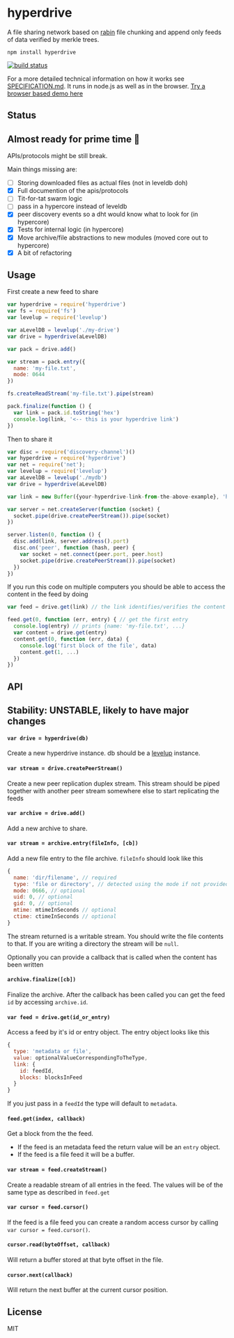 # hyperdrive

A file sharing network based on [rabin](https://github.com/maxogden/rabin) file chunking and append only feeds of data verified by merkle trees.

```
npm install hyperdrive
```

[![build status](http://img.shields.io/travis/mafintosh/hyperdrive.svg?style=flat)](http://travis-ci.org/mafintosh/hyperdrive)

For a more detailed technical information on how it works see [SPECIFICATION.md](SPECIFICATION.md). It runs in node.js as well as in the browser. [Try a browser based demo here](http://mafintosh.github.io/hyperdrive)

## Status

## Almost ready for prime time :rocket:

APIs/protocols might be still break.

Main things missing are:

- [ ] Storing downloaded files as actual files (not in leveldb doh)
- [x] Full documention of the apis/protocols
- [ ] Tit-for-tat swarm logic
- [ ] pass in a hypercore instead of leveldb
- [x] peer discovery events so a dht would know what to look for (in hypercore)
- [x] Tests for internal logic (in hypercore)
- [x] Move archive/file abstractions to new modules (moved core out to hypercore)
- [x] A bit of refactoring

## Usage

First create a new feed to share

``` js
var hyperdrive = require('hyperdrive')
var fs = require('fs')
var levelup = require('levelup')

var aLevelDB = levelup('./my-drive')
var drive = hyperdrive(aLevelDB)

var pack = drive.add()

var stream = pack.entry({
  name: 'my-file.txt',
  mode: 0644
})

fs.createReadStream('my-file.txt').pipe(stream)

pack.finalize(function () {
  var link = pack.id.toString('hex')
  console.log(link, '<-- this is your hyperdrive link')
})
```

Then to share it

``` js
var disc = require('discovery-channel')()
var hyperdrive = require('hyperdrive')
var net = require('net');
var levelup = require('levelup')
var aLevelDB = levelup('./mydb')
var drive = hyperdrive(aLevelDB)

var link = new Buffer({your-hyperdrive-link-from-the-above-example}, 'hex')

var server = net.createServer(function (socket) {
  socket.pipe(drive.createPeerStream()).pipe(socket)
})

server.listen(0, function () {
  disc.add(link, server.address().port)
  disc.on('peer', function (hash, peer) {
    var socket = net.connect(peer.port, peer.host)
    socket.pipe(drive.createPeerStream()).pipe(socket)
  })
})
```

If you run this code on multiple computers you should be able to access
the content in the feed by doing

``` js
var feed = drive.get(link) // the link identifies/verifies the content

feed.get(0, function (err, entry) { // get the first entry
  console.log(entry) // prints {name: 'my-file.txt', ...}
  var content = drive.get(entry)
  content.get(0, function (err, data) {
    console.log('first block of the file', data)
    content.get(1, ...)
  })
})
```

## API

## Stability: UNSTABLE, likely to have major changes

#### `var drive = hyperdrive(db)`

Create a new hyperdrive instance. db should be a [levelup](https://github.com/level/levelup) instance.

#### `var stream = drive.createPeerStream()`

Create a new peer replication duplex stream. This stream should be piped together with another
peer stream somewhere else to start replicating the feeds

#### `var archive = drive.add()`

Add a new archive to share.

#### `var stream = archive.entry(fileInfo, [cb])`

Add a new file entry to the file archive. `fileInfo` should look like this

``` js
{
  name: 'dir/filename', // required
  type: 'file or directory', // detected using the mode if not provided
  mode: 0666, // optional
  uid: 0, // optional
  gid: 0, // optional
  mtime: mtimeInSeconds // optional
  ctime: ctimeInSeconds // optional
}
```

The stream returned is a writable stream. You should write the file contents to that.
If you are writing a directory the stream will be `null`.

Optionally you can provide a callback that is called when the content has been written

#### `archive.finalize([cb])`

Finalize the archive. After the callback has been called you can get the feed `id`
by accessing `archive.id`.

#### `var feed = drive.get(id_or_entry)`

Access a feed by it's id or entry object.
The entry object looks like this

``` js
{
  type: 'metadata or file',
  value: optionalValueCorrespondingToTheType,
  link: {
    id: feedId,
    blocks: blocksInFeed
  }
}
```

If you just pass in a `feedId` the type will default to `metadata`.

#### `feed.get(index, callback)`

Get a block from the the feed.

* If the feed is an metadata feed the return value will be an `entry` object.
* If the feed is a file feed it will be a buffer.

#### `var stream = feed.createStream()`

Create a readable stream of all entries in the feed.
The values will be of the same type as described in `feed.get`

#### `var cursor = feed.cursor()`

If the feed is a file feed you can create a random access cursor by calling `var cursor = feed.cursor()`.

#### `cursor.read(byteOffset, callback)`

Will return a buffer stored at that byte offset in the file.

#### `cursor.next(callback)`

Will return the next buffer at the current cursor position.

## License

MIT
